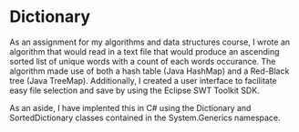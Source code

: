 # Dictionary
As an assignment for my algorithms and data structures course, I wrote an algorithm that would read in a text file that would produce an 
ascending sorted list of unique words with a count of each words occurance.  The algorithm made use of both a hash table (Java HashMap)
and a Red-Black tree (Java TreeMap).  Additionally, I created a user interface to facilitate easy file selection and save by using the
Eclipse SWT Toolkit SDK.

As an aside, I have implented this in C# using the Dictionary and SortedDictionary classes contained in the System.Generics namespace.
